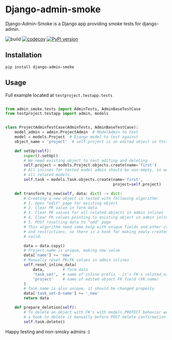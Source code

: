 Django-admin-smoke
==================

Django-Admin-Smoke is a Django app providing smoke tests for django-admin.

![build](https://github.com/just-work/django-admin-smoke/workflows/build/badge.svg?branch=master)
[![codecov](https://codecov.io/gh/just-work/django-admin-smoke/branch/master/graph/badge.svg)](https://codecov.io/gh/just-work/django-admin-smoke)
[![PyPI version](https://badge.fury.io/py/django-admin-smoke.svg)](https://badge.fury.io/py/django-admin-smoke)

Installation
------------

```shell script
pip install django-admin-smoke
```

Usage
-----

Full example located at `testproject.testapp.tests`

```python

from admin_smoke.tests import AdminTests, AdminBaseTestCase
from testproject.testapp import admin, models


class ProjectAdminTestCase(AdminTests, AdminBaseTestCase):
    model_admin = admin.ProjectAdmin  # ModelAdmin to test
    model = models.Project  # Django model to test against
    object_name = 'project'  # self.project is an edited object in this testcase

    def setUp(self):
        super().setUp()
        # We need existing object to test editing and deleting
        self.project = models.Project.objects.create(name='first')
        # All inlines for tested model admin should be non-empty, so we fill
        # all related models.
        self.task = models.Task.objects.create(name='first',
                                               project=self.project)

    def transform_to_new(self, data: dict) -> dict:
        # Creating a new object is tested with following algorithm:
        # 1. Open "edit" page for existing object
        # 2. Clear PK value in form data
        # 3. Clear PK values for all related objects in admin inlines
        # 4. Clear FK values pointing to existing object in admin inlines
        # 5. POST resulting data to "add" page
        # This algorithm need some help with unique fields and other constraints
        # and restrictions, so there is a hook for making newly created object
        # valid.

        data = data.copy()
        # Project.name is unique, making new value
        data['name'] += 'new'
        # Manually reset PK/FK values in admin inlines
        self.reset_inline_data(
            data,        # form data
            'task_set',  # name of inline prefix - it's FK's related_name 
            'project'    # name of edited object FK field (FK.name)
        )
        # Task.name is also unique, it should be changed properly
        data['task_set-0-name'] += '_new'
        return data

    def prepare_deletion(self):
        # To delete an object with FK's with models.PROTECT behavior we need
        # a hook to delete it manually before POST delete confirmation.
        self.task.delete()
```

Happy testing and non-smoky admins :)
